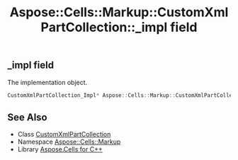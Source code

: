 ﻿---
title: Aspose::Cells::Markup::CustomXmlPartCollection::_impl field
linktitle: _impl
second_title: Aspose.Cells for C++ API Reference
description: 'Aspose::Cells::Markup::CustomXmlPartCollection::_impl field. The implementation object in C++.'
type: docs
weight: 1000
url: /cpp/aspose.cells.markup/customxmlpartcollection/_impl/
---
## _impl field


The implementation object.

```cpp
CustomXmlPartCollection_Impl* Aspose::Cells::Markup::CustomXmlPartCollection::_impl
```

## See Also

* Class [CustomXmlPartCollection](../)
* Namespace [Aspose::Cells::Markup](../../)
* Library [Aspose.Cells for C++](../../../)
